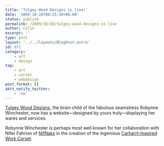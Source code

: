 ```yaml
---
title: 'Tulgey Wood Designs is live!'
date: '2009-10-28T09:25:30+00:00'
status: publish
permalink: /2009/10/28/tulgey-wood-designs-is-live
author: Colin
excerpt: ''
type: post
layout: '../../layouts/BlogPost.astro'
id: 671
category:
    - art
    - design
tag:
    - art
    - corset
    - webdesign
post_format: []
aktt_notify_twitter:
    - 'no'
---
```

[Tulgey Wood Designs](https://tulgeywooddesigns.com/), the brain child of the fabulous seamstress Robynne Winchester, now has a website—designed by yours truly—displaying her wares and services.

Robynne Winchester is perhaps most well known for her collaboration with Nifer Fahrion of [NifNaks](https://www.nifnaks.com) in the creation of the ingenious [Carharrt-Inspired Work Corset](https://tulgeywooddesigns.com/2009/10/carharrt-corset/).